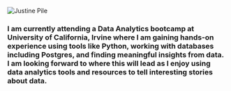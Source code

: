![Justine Pile](https://i.imgur.com/yUV0LOe.png)
### I am currently attending a Data Analytics bootcamp at University of California, Irvine where I am gaining hands-on experience using tools like Python, working with databases including Postgres, and finding meaningful insights from data. I am looking forward to where this will lead as I enjoy using data analytics tools and resources to tell interesting stories about data.
